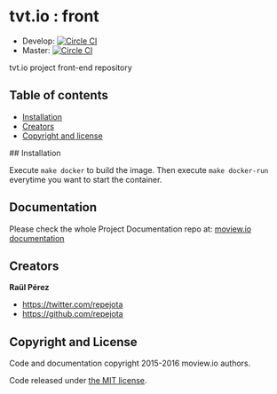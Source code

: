 tvt.io : front
==============

* Develop: [![Circle CI](https://circleci.com/gh/tvtio/front/tree/develop.svg?style=svg)](https://circleci.com/gh/tvtio/front/tree/develop)
* Master: [![Circle CI](https://circleci.com/gh/tvtio/front/tree/master.svg?style=svg)](https://circleci.com/gh/tvtio/front/tree/master)

tvt.io project front-end repository

## Table of contents

- [Installation](#Installation)
- [Creators](#creators)
- [Copyright and license](#copyright-and-license)

## Installation

Execute `make docker` to build the image. Then execute `make docker-run` everytime you want to start the container.

## Documentation

Please check the whole Project Documentation repo at:
[moview.io documentation](https://github.com/moviewio/docs)

## Creators

**Raül Pérez**

- <https://twitter.com/repejota>
- <https://github.com/repejota>

## Copyright and License

Code and documentation copyright 2015-2016 moview.io authors.

Code released under [the MIT license](LICENSE).
